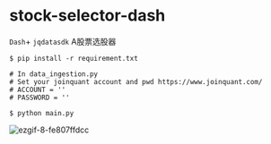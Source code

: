 # stock-selector-dash
`Dash`+ `jqdatasdk` A股票选股器

```commandline
$ pip install -r requirement.txt

# In data_ingestion.py
# Set your joinquant account and pwd https://www.joinquant.com/
# ACCOUNT = ''
# PASSWORD = ''

$ python main.py
```

![ezgif-8-fe807ffdcc](https://github.com/AllenLeong/stock-selector-dash/assets/41416404/896f11e9-2453-4416-bc9f-fc50847973f0)
